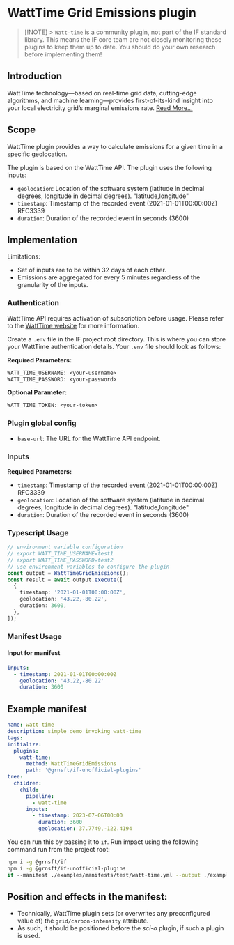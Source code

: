 # WattTime Grid Emissions plugin

> [!NOTE] > `Watt-time` is a community plugin, not part of the IF standard library. This means the IF core team are not closely monitoring these plugins to keep them up to date. You should do your own research before implementing them!

## Introduction

WattTime technology—based on real-time grid data, cutting-edge algorithms, and machine learning—provides first-of-its-kind insight into your local electricity grid’s marginal emissions rate. [Read More...](https://www.watttime.org/api-documentation/#introduction)

## Scope

WattTime plugin provides a way to calculate emissions for a given time in a specific geolocation.

The plugin is based on the WattTime API. The plugin uses the following inputs:

- `geolocation`: Location of the software system (latitude in decimal degrees, longitude in decimal degrees). "latitude,longitude"
- `timestamp`: Timestamp of the recorded event (2021-01-01T00:00:00Z) RFC3339
- `duration`: Duration of the recorded event in seconds (3600)

## Implementation

Limitations:

- Set of inputs are to be within 32 days of each other.
- Emissions are aggregated for every 5 minutes regardless of the granularity of the inputs.

### Authentication

WattTime API requires activation of subscription before usage. Please refer to the [WattTime website](https://watttime.org/docs-dev/data-plans/) for more information.

Create a `.env` file in the IF project root directory. This is where you can store your WattTime authentication details. Your `.env` file should look as follows:

**Required Parameters:**

```txt
WATT_TIME_USERNAME: <your-username>
WATT_TIME_PASSWORD: <your-password>
```

**Optional Parameter:**

```txt
WATT_TIME_TOKEN: <your-token>
```

### Plugin global config

- `base-url`: The URL for the WattTime API endpoint.

### Inputs

**Required Parameters:**

- `timestamp`: Timestamp of the recorded event (2021-01-01T00:00:00Z) RFC3339
- `geolocation`: Location of the software system (latitude in decimal degrees, longitude in decimal degrees). "latitude,longitude"
- `duration`: Duration of the recorded event in seconds (3600)

### Typescript Usage

```typescript
// environment variable configuration
// export WATT_TIME_USERNAME=test1
// export WATT_TIME_PASSWORD=test2
// use environment variables to configure the plugin
const output = WattTimeGridEmissions();
const result = await output.execute([
  {
    timestamp: '2021-01-01T00:00:00Z',
    geolocation: '43.22,-80.22',
    duration: 3600,
  },
]);
```

### Manifest Usage

#### Input for manifest

```yaml
inputs:
  - timestamp: 2021-01-01T00:00:00Z
    geolocation: '43.22,-80.22'
    duration: 3600
```

## Example manifest

```yaml
name: watt-time
description: simple demo invoking watt-time
tags:
initialize:
  plugins:
    watt-time:
      method: WattTimeGridEmissions
      path: '@grnsft/if-unofficial-plugins'
tree:
  children:
    child:
      pipeline:
        - watt-time
      inputs:
        - timestamp: 2023-07-06T00:00
          duration: 3600
          geolocation: 37.7749,-122.4194
```

You can run this by passing it to `if`. Run impact using the following command run from the project root:

```sh
npm i -g @grnsft/if
npm i -g @grnsft/if-unofficial-plugins
if --manifest ./examples/manifests/test/watt-time.yml --output ./examples/outputs/watt-time.yml
```

## Position and effects in the manifest:

- Technically, WattTime plugin sets (or overwrites any preconfigured value of) the `grid/carbon-intensity` attribute.
- As such, it should be positioned before the _sci-o_ plugin, if such a plugin is used.
